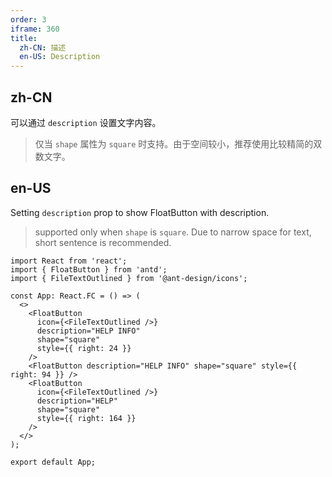 ```yaml
---
order: 3
iframe: 360
title:
  zh-CN: 描述
  en-US: Description
---
```


## zh-CN

可以通过 `description` 设置文字内容。

> 仅当 `shape` 属性为 `square` 时支持。由于空间较小，推荐使用比较精简的双数文字。

## en-US

Setting `description` prop to show FloatButton with description.

> supported only when `shape` is `square`. Due to narrow space for text, short sentence is recommended.

```tsx
import React from 'react';
import { FloatButton } from 'antd';
import { FileTextOutlined } from '@ant-design/icons';

const App: React.FC = () => (
  <>
    <FloatButton
      icon={<FileTextOutlined />}
      description="HELP INFO"
      shape="square"
      style={{ right: 24 }}
    />
    <FloatButton description="HELP INFO" shape="square" style={{ right: 94 }} />
    <FloatButton
      icon={<FileTextOutlined />}
      description="HELP"
      shape="square"
      style={{ right: 164 }}
    />
  </>
);

export default App;
```
